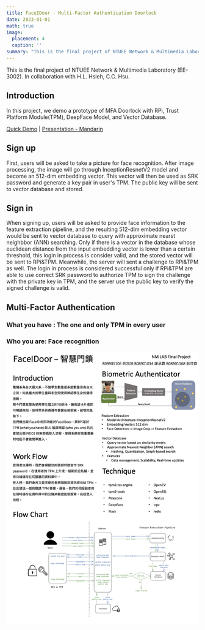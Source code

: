 ```yaml
---
title: FaceIDoor - Multi-Factor Authentication Doorlock
date: 2023-01-01
math: true
image:
  placement: 4
  caption: ''
summary: "This is the final project of NTUEE Network & Multimedia Laboratory (EE-3002)."
---
```

This is the final project of NTUEE Network & Multimedia Laboratory (EE-3002).
In collaboration with H.L. Hsieh, C.C. Hsu.

## Introduction
In this project, we demo a prototype of MFA Doorlock with RPi, Trust Platform Module(TPM), DeepFace Model, and Vector Database. 

[Quick Demo](https://youtu.be/CD8uWzFCUa4) | [Presentation - Mandarin](https://youtu.be/2mjUE9uJjco)

## Sign up
First, users will be asked to take a picture for face recognition. After image processing, the image will go through InceptionResnetV2 model and become an 512-dim embedding vector.
This vector will then be used as SRK password and generate a key pair in user's TPM. The public key will be sent to vector database and stored.
## Sign in
When signing up, users will be asked to provide face information to the feature extraction pipeline, and the resulting 512-dim embedding vector would be sent to vector database to query with approximate nearst neighbbor (ANN) searching. Only if there is a vector in the database whose euclidean distance from the input embedding vector is lower than a certain threshold, this login in process is consider valid, and the stored vector will be sent to RPi&TPM. Meanwhile, the server will sent a challenge to RPi&TPM as well. The login in process is considered successful only if RPi&TPM are able to use correct SRK password to authorize TPM to sign the challenge with the private key in TPM, and the server use the public key to verify the signed challenge is valid. 

## Multi-Factor Authentication
### What you have : The one and only TPM in every user
### Who you are: Face recognition

![png](./img/NM_LAB_poster_V4.jpg "poster")